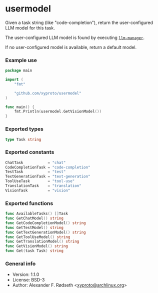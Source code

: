 # usermodel

Given a task string (like "code-completion"), return the user-configured LLM model for this task.

The user-configured LLM model is found by executing [`llm-manager`](https://github.com/xyproto/llm-manager).

If no user-configured model is available, return a default model.

### Example use

```go
package main

import (
    "fmt"

    "github.com/xyproto/usermodel"
)

func main() {
    fmt.Println(usermodel.GetVisionModel())
}
```

### Exported types

```go
type Task string
```

### Exported constants

```go
ChatTask           = "chat"
CodeCompletionTask = "code-completion"
TestTask           = "test"
TextGenerationTask = "text-generation"
ToolUseTask        = "tool-use"
TranslationTask    = "translation"
VisionTask         = "vision"
```

### Exported functions

```go
func AvailableTasks() []Task
func GetChatModel() string
func GetCodeCompletionModel() string
func GetTestModel() string
func GetTextGenerationModel() string
func GetToolUseModel() string
func GetTranslationModel() string
func GetVisionModel() string
func Get(task Task) string
```

### General info

* Version: 1.1.0
* License: BSD-3
* Author: Alexander F. Rødseth &lt;xyproto@archlinux.org&gt;
